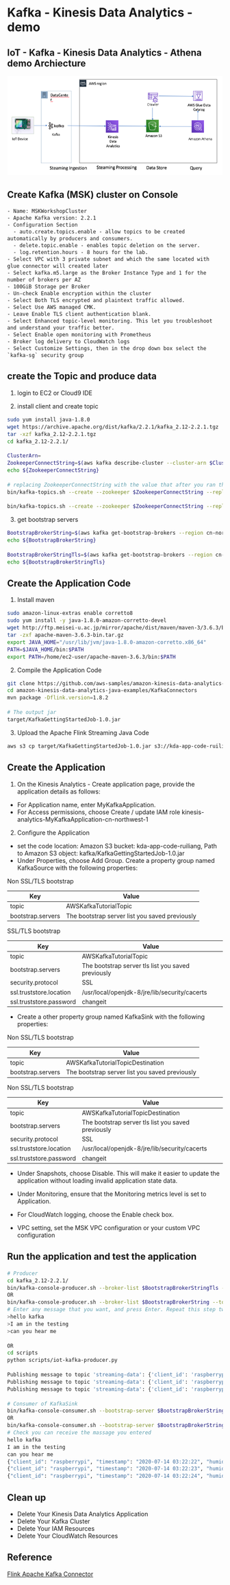 # Kafka - Kinesis Data Analytics - demo

## IoT - Kafka - Kinesis Data Analytics - Athena demo Archiecture

![kafka-kda-demo](media/kafka-kda-demo.png)

## Create Kafka (MSK) cluster on Console
    - Name: MSKWorkshopCluster
    - Apache Kafka version: 2.2.1
    - Configuration Section
      - auto.create.topics.enable - allow topics to be created automatically by producers and consumers. 
      - delete.topic.enable - enables topic deletion on the server. 
      - log.retention.hours - 8 hours for the lab.
    - Select VPC with 3 private subnet and which the same located with glue connector will created later
    - Select kafka.m5.large as the Broker Instance Type and 1 for the number of brokers per AZ
    - 100GiB Storage per Broker
    - Un-check Enable encryption within the cluster
    - Select Both TLS encrypted and plaintext traffic allowed.
    - Select Use AWS managed CMK.
    - Leave Enable TLS client authentication blank.
    - Select Enhanced topic-level monitoring. This let you troubleshoot and understand your traffic better.
    - Select Enable open monitoring with Prometheus
    - Broker log delivery to CloudWatch logs
    - Select Customize Settings, then in the drop down box select the `kafka-sg` security group

## create the Topic and produce data
1. login to EC2 or Cloud9 IDE

2. install client and create topic

```bash
sudo yum install java-1.8.0
wget https://archive.apache.org/dist/kafka/2.2.1/kafka_2.12-2.2.1.tgz
tar -xzf kafka_2.12-2.2.1.tgz
cd kafka_2.12-2.2.1/

ClusterArn=
ZookeeperConnectString=$(aws kafka describe-cluster --cluster-arn $ClusterArn --region cn-northwest-1 | jq .ClusterInfo.ZookeeperConnectString | sed 's/"//g' )
echo ${ZookeeperConnectString}

# replacing ZookeeperConnectString with the value that after you ran the describe-cluster command. 
bin/kafka-topics.sh --create --zookeeper $ZookeeperConnectString --replication-factor 3 --partitions 1 --topic AWSKafkaTutorialTopic

bin/kafka-topics.sh --create --zookeeper $ZookeeperConnectString --replication-factor 3 --partitions 1 --topic AWSKafkaTutorialTopicDestination
```

3. get bootstrap servers
```bash
BootstrapBrokerString=$(aws kafka get-bootstrap-brokers --region cn-northwest-1 --cluster-arn $ClusterArn | jq .BootstrapBrokerString | sed 's/"//g' )
echo ${BootstrapBrokerString}

BootstrapBrokerStringTls=$(aws kafka get-bootstrap-brokers --region cn-northwest-1 --cluster-arn $ClusterArn | jq .BootstrapBrokerStringTls | sed 's/"//g' )
echo ${BootstrapBrokerStringTls}
```

## Create the Application Code
1. Install maven
```bash
sudo amazon-linux-extras enable corretto8
sudo yum install -y java-1.8.0-amazon-corretto-devel
wget http://ftp.meisei-u.ac.jp/mirror/apache/dist/maven/maven-3/3.6.3/binaries/apache-maven-3.6.3-bin.tar.gz
tar -zxf apache-maven-3.6.3-bin.tar.gz
export JAVA_HOME="/usr/lib/jvm/java-1.8.0-amazon-corretto.x86_64"
PATH=$JAVA_HOME/bin:$PATH
export PATH=/home/ec2-user/apache-maven-3.6.3/bin:$PATH
```

2. Compile the Application Code 
```bash
git clone https://github.com/aws-samples/amazon-kinesis-data-analytics-java-examples
cd amazon-kinesis-data-analytics-java-examples/KafkaConnectors
mvn package -Dflink.version=1.8.2

# The output jar
target/KafkaGettingStartedJob-1.0.jar
```

3. Upload the Apache Flink Streaming Java Code

```bash
aws s3 cp target/KafkaGettingStartedJob-1.0.jar s3://kda-app-code-ruiliang/kafka/KafkaGettingStartedJob-1.0.jar
```

## Create the Application
1. On the Kinesis Analytics - Create application page, provide the application details as follows:
- For Application name, enter MyKafkaApplication.
- For Access permissions, choose Create / update IAM role kinesis-analytics-MyKafkaApplication-cn-northwest-1

2. Configure the Application
- set the code location: Amazon S3 bucket: kda-app-code-ruiliang, Path to Amazon S3 object: kafka/KafkaGettingStartedJob-1.0.jar
- Under Properties, choose Add Group. Create a property group named KafkaSource with the following properties:

Non SSL/TLS bootstrap

| Key | Value |
| --- | --- |
| topic | AWSKafkaTutorialTopic |
| bootstrap.servers | The bootstrap server list you saved previously |

SSL/TLS bootstrap

| Key | Value |
| --- | --- |
| topic | AWSKafkaTutorialTopic |
| bootstrap.servers | The bootstrap server tls list you saved previously |
| security.protocol | SSL |
| ssl.truststore.location | /usr/local/openjdk-8/jre/lib/security/cacerts |
| ssl.truststore.password | changeit |

- Create a other property group named KafkaSink with the following properties:

Non SSL/TLS bootstrap

| Key | Value |
| --- | --- |
| topic | AWSKafkaTutorialTopicDestination |
| bootstrap.servers | The bootstrap server list you saved previously |

Non SSL/TLS bootstrap

| Key | Value |
| --- | --- |
| topic | AWSKafkaTutorialTopicDestination |
| bootstrap.servers | The bootstrap server tls list you saved previously |
| security.protocol | SSL |
| ssl.truststore.location | /usr/local/openjdk-8/jre/lib/security/cacerts |
| ssl.truststore.password | changeit |

- Under Snapshots, choose Disable. This will make it easier to update the application without loading invalid application state data. 

- Under Monitoring, ensure that the Monitoring metrics level is set to Application. 

- For CloudWatch logging, choose the Enable check box. 

- VPC setting, set the MSK VPC configuration or your custom VPC configuration

## Run the application and test the application
```bash
# Producer
cd kafka_2.12-2.2.1/
bin/kafka-console-producer.sh --broker-list $BootstrapBrokerStringTls --producer.config config/client.properties --topic AWSKafkaTutorialTopic
OR
bin/kafka-console-producer.sh --broker-list $BootstrapBrokerString --topic AWSKafkaTutorialTopic
# Enter any message that you want, and press Enter. Repeat this step two or three times. Every time you enter a line and press Enter, that line is sent to your Apache Kafka cluster as a separate message. 
>hello kafka
>I am in the testing
>can you hear me 

OR 
cd scripts
python scripts/iot-kafka-producer.py

Publishing message to topic 'streaming-data': {'client_id': 'raspberrypi', 'timestamp': '2020-07-14 03:22:22', 'humidity': 50, 'temperature': 43, 'pressure': 1301, 'pitch': 'sample', 'roll': 'demo', 'yaw': 'test', 'count': 0}
Publishing message to topic 'streaming-data': {'client_id': 'raspberrypi', 'timestamp': '2020-07-14 03:22:23', 'humidity': 36, 'temperature': 1, 'pressure': 875, 'pitch': 'sample', 'roll': 'demo', 'yaw': 'test', 'count': 1}
Publishing message to topic 'streaming-data': {'client_id': 'raspberrypi', 'timestamp': '2020-07-14 03:22:24', 'humidity': 80, 'temperature': 40, 'pressure': 1293, 'pitch': 'sample', 'roll': 'demo', 'yaw': 'test', 'count': 2}

# Consumer of KafkaSink
bin/kafka-console-consumer.sh --bootstrap-server $BootstrapBrokerStringTls --consumer.config config/client.properties --topic AWSKafkaTutorialTopicDestination --from-beginning
OR
bin/kafka-console-consumer.sh --bootstrap-server $BootstrapBrokerString --topic AWSKafkaTutorialTopicDestination --from-beginning
# Check you can receive the massage you entered
hello kafka
I am in the testing
can you hear me
{"client_id": "raspberrypi", "timestamp": "2020-07-14 03:22:22", "humidity": 50, "temperature": 43, "pressure": 1301, "pitch": "sample", "roll": "demo", "yaw": "test", "count": 0}
{"client_id": "raspberrypi", "timestamp": "2020-07-14 03:22:23", "humidity": 36, "temperature": 1, "pressure": 875, "pitch": "sample", "roll": "demo", "yaw": "test", "count": 1}
{"client_id": "raspberrypi", "timestamp": "2020-07-14 03:22:24", "humidity": 80, "temperature": 40, "pressure": 1293, "pitch": "sample", "roll": "demo", "yaw": "test", "count": 2}
```

## Clean up

- Delete Your Kinesis Data Analytics Application
- Delete Your Kafka Cluster
- Delete Your IAM Resources
- Delete Your CloudWatch Resources

## Reference
[Flink Apache Kafka Connector](https://ci.apache.org/projects/flink/flink-docs-stable/dev/connectors/kafka.html)